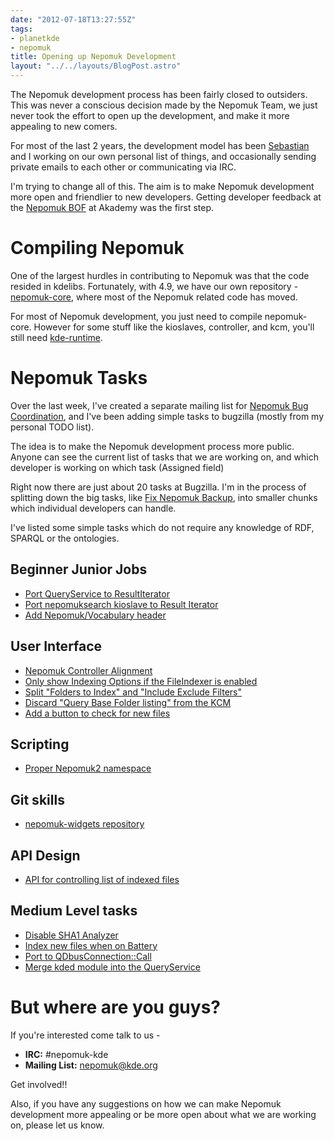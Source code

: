 ```yaml
---
date: "2012-07-18T13:27:55Z"
tags:
- planetkde
- nepomuk
title: Opening up Nepomuk Development
layout: "../../layouts/BlogPost.astro"
---
```


The Nepomuk development process has been fairly closed to outsiders.
This was never a conscious decision made by the Nepomuk Team, we just
never took the effort to open up the development, and make it more
appealing to new comers.

For most of the last 2 years, the development model has been
[Sebastian][] and I working on our own personal list of things, and
occasionally sending private emails to each other or communicating via
IRC.

I'm trying to change all of this. The aim is to make Nepomuk development
more open and friendlier to new developers. Getting developer feedback
at the [Nepomuk BOF][] at Akademy was the first step.

Compiling Nepomuk
=================

One of the largest hurdles in contributing to Nepomuk was that the code
resided in kdelibs. Fortunately, with 4.9, we have our own repository -
[nepomuk-core][], where most of the Nepomuk related code has moved.

For most of Nepomuk development, you just need to compile nepomuk-core.
However for some stuff like the kioslaves, controller, and kcm, you'll
still need [kde-runtime][].

Nepomuk Tasks
=============

Over the last week, I've created a separate mailing list for [Nepomuk
Bug Coordination][], and I've been adding simple tasks to bugzilla
(mostly from my personal TODO list).

The idea is to make the Nepomuk development process more public. Anyone
can see the current list of tasks that we are working on, and which
developer is working on which task (Assigned field)

Right now there are just about 20 tasks at Bugzilla. I'm in the process
of splitting down the big tasks, like [Fix Nepomuk Backup][], into
smaller chunks which individual developers can handle.

I've listed some simple tasks which do not require any knowledge of RDF,
SPARQL or the ontologies.

Beginner Junior Jobs
--------------------

-   [Port QueryService to ResultIterator][]
-   [Port nepomuksearch kioslave to Result Iterator][]
-   [Add Nepomuk/Vocabulary header][]


User Interface
--------------

-   [Nepomuk Controller Alignment][]
-   [Only show Indexing Options if the FileIndexer is enabled][]
-   [Split "Folders to Index" and "Include Exclude Filters"][]
-   [Discard "Query Base Folder listing" from the KCM][]
-   [Add a button to check for new files][]

Scripting
---------

-   [Proper Nepomuk2 namespace][]

Git skills
----------

-   [nepomuk-widgets repository][]

API Design
----------

-   [API for controlling list of indexed files][]

Medium Level tasks
------------------

-   [Disable SHA1 Analyzer][]
-   [Index new files when on Battery][]
-   [Port to QDbusConnection::Call][]
-   [Merge kded module into the QueryService][]

But where are you guys?
=======================

If you're interested come talk to us -

-   **IRC:** \#nepomuk-kde
-   **Mailing List:** [<nepomuk@kde.org>][]

Get involved!!

Also, if you have any suggestions on how we can make Nepomuk development
more appealing or be more open about what we are working on, please let
us know.

  [Sebastian]: http://trueg.wordpress.com/
  [Nepomuk BOF]: http://vhanda.in/blog/2012/06/the-nepomuk-bof/
  [nepomuk-core]: https://projects.kde.org/projects/kde/kdelibs/nepomuk-core
  [kde-runtime]: https://projects.kde.org/projects/kde/kde-runtime
  [Nepomuk Bug Coordination]: https://mail.kde.org/mailman/listinfo/nepomuk-bugs
  [Fix Nepomuk Backup]: https://bugs.kde.org/show_bug.cgi?id=303726
  [Port QueryService to ResultIterator]: https://bugs.kde.org/show_bug.cgi?id=303383
  [Port nepomuksearch kioslave to Result Iterator]: https://bugs.kde.org/show_bug.cgi?id=303382
  [Add Nepomuk/Vocabulary header]: https://bugs.kde.org/show_bug.cgi?id=303667
  [Nepomuk Controller Alignment]: https://bugs.kde.org/show_bug.cgi?id=303664
  [Only show Indexing Options if the FileIndexer is enabled]: https://bugs.kde.org/show_bug.cgi?id=303662
  [Split "Folders to Index" and "Include Exclude Filters"]: https://bugs.kde.org/show_bug.cgi?id=303661
  [Discard "Query Base Folder listing" from the KCM]: https://bugs.kde.org/show_bug.cgi?id=303660
  [Add a button to check for new files]: https://bugs.kde.org/show_bug.cgi?id=303658
  [Proper Nepomuk2 namespace]: https://bugs.kde.org/show_bug.cgi?id=303651
  [nepomuk-widgets repository]: https://bugs.kde.org/show_bug.cgi?id=303700
  [API for controlling list of indexed files]: https://bugs.kde.org/show_bug.cgi?id=303653
  [Disable SHA1 Analyzer]: https://bugs.kde.org/show_bug.cgi?id=303670
  [Index new files when on Battery]: https://bugs.kde.org/show_bug.cgi?id=303369
  [Port to QDbusConnection::Call]: https://bugs.kde.org/show_bug.cgi?id=303665
  [Merge kded module into the QueryService]: https://bugs.kde.org/show_bug.cgi?id=303666
  [<nepomuk@kde.org>]: https://mail.kde.org/mailman/listinfo/nepomuk
